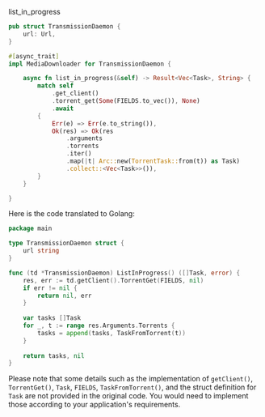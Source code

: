 list_in_progress

```rust
pub struct TransmissionDaemon {
    url: Url,
}

#[async_trait]
impl MediaDownloader for TransmissionDaemon {

    async fn list_in_progress(&self) -> Result<Vec<Task>, String> {
        match self
            .get_client()
            .torrent_get(Some(FIELDS.to_vec()), None)
            .await
        {
            Err(e) => Err(e.to_string()),
            Ok(res) => Ok(res
                .arguments
                .torrents
                .iter()
                .map(|t| Arc::new(TorrentTask::from(t)) as Task)
                .collect::<Vec<Task>>()),
        }
    }

}
```


Here is the code translated to Golang:

```go
package main

type TransmissionDaemon struct {
    url string
}

func (td *TransmissionDaemon) ListInProgress() ([]Task, error) {
    res, err := td.getClient().TorrentGet(FIELDS, nil)
	if err != nil {
		return nil, err
	}
	
	var tasks []Task
	for _, t := range res.Arguments.Torrents {
		tasks = append(tasks, TaskFromTorrent(t))
	}
	
	return tasks, nil
}
```

Please note that some details such as the implementation of `getClient()`, `TorrentGet()`, `Task`, `FIELDS`, `TaskFromTorrent()`, and the struct definition for `Task` are not provided in the original code. You would need to implement those according to your application's requirements.
